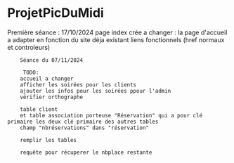 # ProjetPicDuMidi
Première séance : 17/10/2024
page index crée 
a changer : 
        la page d'accueil a adapter en fonction du site déja existant
        liens fonctionnels (href normaux et controleurs)


        Séance du 07/11/2024

         TODO:  
        accueil a changer
        afficher les soirées pour les clients
        ajouter les infos pour les soirées ppour l'admin
        vérifier orthographe

        table client 
        et table association porteuse "Réservation" qui a pour clé primaire les deux clé primaire des autres tables 
        champ "nbréservations" dans "réservation"

        remplir les tables 

        requête pour récuperer le nbplace restante  



